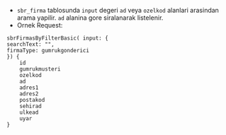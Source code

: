 - `sbr_firma` tablosunda `input`  degeri `ad` veya `ozelkod` alanlari arasindan arama yapilir. `ad` alanina gore siralanarak listelenir.
- Ornek Request:
```
sbrFirmasByFilterBasic( input: {
searchText: "",
firmaType: gumrukgonderici
}) {
	id
	gumrukmusteri
	ozelkod
	ad
	adres1
	adres2
	postakod
	sehirad
	ulkead
	uyar
}
```